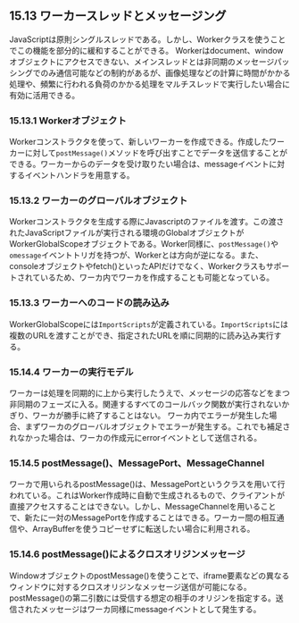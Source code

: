 ## 15.13 ワーカースレッドとメッセージング

JavaScriptは原則シングルスレッドである。しかし、Workerクラスを使うことでこの機能を部分的に緩和することができる。
Workerはdocument、windowオブジェクトにアクセスできない、メインスレッドとは非同期のメッセージパッシングでのみ通信可能などの制約があるが、画像処理などの計算に時間がかかる処理や、頻繁に行われる負荷のかかる処理をマルチスレッドで実行したい場合に有効に活用できる。

### 15.13.1 Workerオブジェクト

Workerコンストラクタを使って、新しいワーカーを作成できる。作成したワーカーに対して`postMessage()`メソッドを呼び出すことでデータを送信することができる。ワーカーからのデータを受け取りたい場合は、messageイベントに対するイベントハンドラを用意する。

### 15.13.2 ワーカーのグローバルオブジェクト

Workerコンストラクタを生成する際にJavascriptのファイルを渡す。この渡されたJavaScriptファイルが実行される環境のGlobalオブジェクトがWorkerGlobalScopeオブジェクトである。Worker同様に、`postMessage()`や`omessage`イベントトリガを持つが、Workerとは方向が逆になる。また、consoleオブジェクトやfetch()といったAPIだけでなく、Workerクラスもサポートされているため、ワーカ内でワーカを作成することも可能となっている。

### 15.13.3 ワーカーへのコードの読み込み

WorkerGlobalScopeには`ImportScripts`が定義されている。`ImportScripts`には複数のURLを渡すことができ、指定されたURLを順に同期的に読み込み実行する。

### 15.14.4 ワーカーの実行モデル

ワーカーは処理を同期的に上から実行したうえで、メッセージの応答などをまつ非同期のフェーズに入る。関連するすべてのコールバック関数が実行されないかぎり、ワーカが勝手に終了することはない。
ワーカ内でエラーが発生した場合、まずワーカのグローバルオブジェクトでエラーが発生する。これでも補足されなかった場合は、ワーカの作成元にerrorイベントとして送信される。

### 15.14.5 postMessage()、MessagePort、MessageChannel

ワーカで用いられるpostMessage()は、MessagePortというクラスを用いて行われている。これはWorker作成時に自動で生成されるもので、クライアントが直接アクセスすることはできない。しかし、MessageChannelを用いることで、新たに一対のMessagePortを作成することはできる。ワーカー間の相互通信や、ArrayBufferを使うコピーせずに転送したい場合に利用される。

### 15.14.6 postMessage()によるクロスオリジンメッセージ

WindowオブジェクトのpostMessage()を使うことで、iframe要素などの異なるウィンドウに対するクロスオリジンなメッセージ送信が可能になる。postMessage()の第二引数には受信する想定の相手のオリジンを指定する。送信されたメッセージはワーカ同様にmessageイベントとして発生する。
